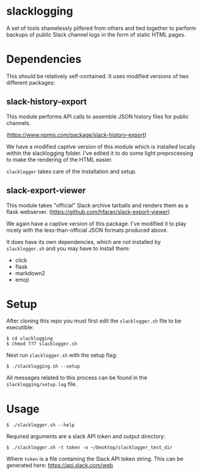 # slacklogging

A set of tools shamelessly pilfered from others and tied together to perform backups of public Slack channel logs in the form of static HTML pages.

# Dependencies

This *should* be relatively self-contained.
It uses modified versions of two different packages:

slack-history-export
--------------------

This module performs API calls to assemble JSON history files for public channels.

(https://www.npmjs.com/package/slack-history-export)

We have a modified captive version of this module which is installed locally within the slacklogging folder.
I've edited it to do some light preprocessing to make the rendering of the HTML easier.

`slacklogger` takes care of the installation and setup.


slack-export-viewer
--------------------

This module takes "official" Slack archive tarballs and renders them as a flask webserver.
(https://github.com/hfaran/slack-export-viewer)

We again have a captive version of this package. I've modified it to play nicely with the
less-than-official JSON formats produced above.

It does have its own dependencies, which are not installed by `slacklogger.sh` and you may have to install them:

* click
* flask
* markdown2
* emoji

# Setup

After cloning this repo you must first edit the `slacklogger.sh` file to be executible:

```
$ cd slacklogging
$ chmod 777 slacklogger.sh
```

Next run `slacklogger.sh` with the setup flag:

```
$ ./slacklogging.sh --setup
```

All messages related to this process can be found in the `slacklogging/setup.log` file.


# Usage

```
$ ./slacklogger.sh --help
```

Required arguments are a slack API token and output directory:

```
$ ./slacklogger.sh -t token -o ~/Desktop/slacklogger_test_dir
```

Where `token` is a file containing the Slack API token string.
This can be generated here: https://api.slack.com/web


